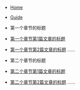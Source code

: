 * [Home](/)
* [Guide](guide.md "The greatest guide in the world")

* 第一个章节的标题

 * [第一个章节第1篇文章的标题](第一个章节第1篇文章的标题的markdown文件)
 * [第一个章节第2篇文章的标题](第一个章节第2篇文章的标题的markdown文件)
 ......

* 第二个章节的标题

 * [第二个章节第1篇文章的标题](第二个章节第1篇文章的标题的markdown文件)
 * [第二个章节第2篇文章的标题](第二个章节第2篇文章的标题的markdown文件)
 ......